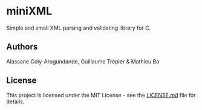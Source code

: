# miniXML

 Simple and small XML parsing and validating library for C.

## Authors

Alassane Coly-Arogundande, Guillaume Trépier & Mathieu Ba

## License

This project is licensed under the MIT License - see the [LICENSE.md](https://gist.github.com/PurpleBooth/LICENSE.md) file for details.



